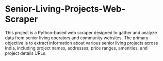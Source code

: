 # Senior-Living-Projects-Web-Scraper
This project is a Python-based web scraper designed to gather and analyze data from senior living operators and community websites. The primary objective is to extract information about various senior living projects across India, including project names, addresses, price ranges, amenities, and project details URLs.
